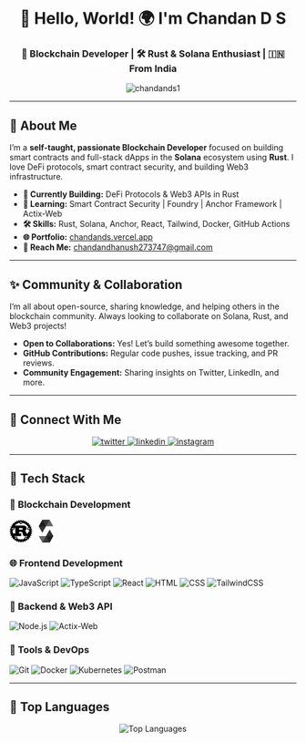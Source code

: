 <h1 align="center">👋 Hello, World! 🌍 I'm Chandan D S</h1>
<h3 align="center">🔗 Blockchain Developer | 🛠️ Rust & Solana Enthusiast | 🇮🇳 From India</h3>

<p align="center">
  <img src="https://komarev.com/ghpvc/?username=chandands1&label=Profile%20Views&color=0e75b6&style=flat" alt="chandands1" />
</p>

---

## 🌟 About Me

I’m a **self-taught, passionate Blockchain Developer** focused on building smart contracts and full-stack dApps in the **Solana** ecosystem using **Rust**. I love DeFi protocols, smart contract security, and building Web3 infrastructure.

- **🔭 Currently Building:** DeFi Protocols & Web3 APIs in Rust  
- **🧠 Learning:** Smart Contract Security | Foundry | Anchor Framework | Actix-Web  
- **🛠️ Skills:** Rust, Solana, Anchor, React, Tailwind, Docker, GitHub Actions  
- **🌐 Portfolio:** [chandands.vercel.app](https://chandands.vercel.app)  
- **📨 Reach Me:** chandandhanush273747@gmail.com  

---

## ✨ Community & Collaboration

I’m all about open-source, sharing knowledge, and helping others in the blockchain community. Always looking to collaborate on Solana, Rust, and Web3 projects!

- **Open to Collaborations:** Yes! Let’s build something awesome together.
- **GitHub Contributions:** Regular code pushes, issue tracking, and PR reviews.
- **Community Engagement:** Sharing insights on Twitter, LinkedIn, and more.

---

## 💌 Connect With Me

<p align="center">
  <a href="https://twitter.com/chandan_gowda_1" target="_blank">
    <img src="https://raw.githubusercontent.com/rahuldkjain/github-profile-readme-generator/master/src/images/icons/Social/twitter.svg" alt="twitter" height="35" width="35"/>
  </a>
  <a href="https://www.linkedin.com/in/chandan-d-s-281a89320/" target="_blank">
    <img src="https://raw.githubusercontent.com/rahuldkjain/github-profile-readme-generator/master/src/images/icons/Social/linked-in-alt.svg" alt="linkedin" height="35" width="35"/>
  </a>
  <a href="https://www.instagram.com/chandan_d_s01/" target="_blank">
    <img src="https://raw.githubusercontent.com/rahuldkjain/github-profile-readme-generator/master/src/images/icons/Social/instagram.svg" alt="instagram" height="35" width="35"/>
  </a>
</p>

---

## 🧩 Tech Stack

### 💠 Blockchain Development
<p>
  <img src="https://raw.githubusercontent.com/devicons/devicon/master/icons/rust/rust-plain.svg" alt="Rust" width="40" height="40"/>
  <img src="https://raw.githubusercontent.com/devicons/devicon/master/icons/solidity/solidity-original.svg" alt="Solidity" width="40" height="40"/>
</p>

### 🌐 Frontend Development
<p>
  <img src="https://cdn.jsdelivr.net/gh/devicons/devicon/icons/javascript/javascript-original.svg" alt="JavaScript" width="40" height="40"/>
  <img src="https://cdn.jsdelivr.net/gh/devicons/devicon/icons/typescript/typescript-original.svg" alt="TypeScript" width="40" height="40"/>
  <img src="https://cdn.jsdelivr.net/gh/devicons/devicon/icons/react/react-original.svg" alt="React" width="40" height="40"/>
  <img src="https://cdn.jsdelivr.net/gh/devicons/devicon/icons/html5/html5-original.svg" alt="HTML" width="40" height="40"/>
  <img src="https://cdn.jsdelivr.net/gh/devicons/devicon/icons/css3/css3-original.svg" alt="CSS" width="40" height="40"/>
  <img src="https://cdn.jsdelivr.net/gh/devicons/devicon/icons/tailwindcss/tailwindcss-plain.svg" alt="TailwindCSS" width="40" height="40"/>
</p>

### 🔧 Backend & Web3 API
<p>
  <img src="https://cdn.jsdelivr.net/gh/devicons/devicon/icons/nodejs/nodejs-original.svg" alt="Node.js" width="40" height="40"/>
  <img src="https://avatars.githubusercontent.com/u/99961058?s=200&v=4" alt="Actix-Web" width="40" height="40"/>
</p>

### 🧰 Tools & DevOps
<p>
  <img src="https://cdn.jsdelivr.net/gh/devicons/devicon/icons/git/git-original.svg" alt="Git" width="40" height="40"/>
  <img src="https://cdn.jsdelivr.net/gh/devicons/devicon/icons/docker/docker-original.svg" alt="Docker" width="40" height="40"/>
  <img src="https://cdn.jsdelivr.net/gh/devicons/devicon/icons/kubernetes/kubernetes-plain.svg" alt="Kubernetes" width="40" height="40"/>
  <img src="https://www.vectorlogo.zone/logos/getpostman/getpostman-icon.svg" alt="Postman" width="40" height="40"/>
</p>

---

## 🚀 Top Languages

<p align="center">
  <img src="https://github-readme-stats.vercel.app/api/top-langs?username=chandands1&show_icons=true&locale=en&layout=compact&theme=radical" alt="Top Languages" />
</p>
